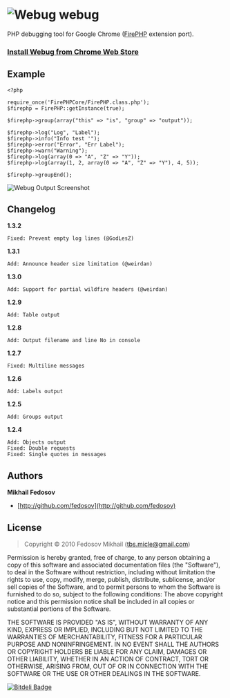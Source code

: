 ![Webug](http://i.imgur.com/H5xHtGT.png) webug
=====

PHP debugging tool for Google Chrome ([FirePHP](http://www.firephp.org/) extension port).

### [Install **Webug** from **Chrome Web Store**](https://chrome.google.com/webstore/detail/webug/cjbeipenlpoeifpkjhgakejmikdhlhcj)

## Example

    <?php
    
    require_once('FirePHPCore/FirePHP.class.php');
    $firephp = FirePHP::getInstance(true);

    $firephp->group(array("this" => "is", "group" => "output"));
    
    $firephp->log("Log", "Label");
    $firephp->info("Info test '");
    $firephp->error("Error", "Err Label");
    $firephp->warn("Warning");
    $firephp->log(array(0 => "A", "Z" => "Y"));
    $firephp->log(array(1, 2, array(0 => "A", "Z" => "Y"), 4, 5));
    
    $firephp->groupEnd();

![Webug Output Screenshot](http://i.imgur.com/OZXjCOD.png)

## Changelog

**1.3.2**

    Fixed: Prevent empty log lines (@GodLesZ)

**1.3.1**

    Add: Announce header size limitation (@weirdan)

**1.3.0**

    Add: Support for partial wildfire headers (@weirdan)

**1.2.9**

    Add: Table output

**1.2.8**

    Add: Output filename and line No in console

**1.2.7**

    Fixed: Multiline messages

**1.2.6**

    Add: Labels output

**1.2.5**

    Add: Groups output

**1.2.4**

    Add: Objects output
    Fixed: Double requests
    Fixed: Single quotes in messages

## Authors

**Mikhail Fedosov**

+ [http://github.com/fedosov](http://github.com/fedosov)

## License

> Copyright © 2010 Fedosov Mikhail (tbs.micle@gmail.com)

Permission is hereby granted, free of charge, to any person obtaining a copy of this software and associated 
documentation files (the "Software"), to deal in the Software without restriction, including without limitation 
the rights to use, copy, modify, merge, publish, distribute, sublicense, and/or sell copies of the Software, 
and to permit persons to whom the Software is furnished to do so, subject to the following conditions:
The above copyright notice and this permission notice shall be included in all copies or substantial portions 
of the Software.

THE SOFTWARE IS PROVIDED "AS IS", WITHOUT WARRANTY OF ANY KIND, EXPRESS OR IMPLIED, INCLUDING BUT NOT LIMITED 
TO THE WARRANTIES OF MERCHANTABILITY, FITNESS FOR A PARTICULAR PURPOSE AND NONINFRINGEMENT. IN NO EVENT SHALL 
THE AUTHORS OR COPYRIGHT HOLDERS BE LIABLE FOR ANY CLAIM, DAMAGES OR OTHER LIABILITY, WHETHER IN AN ACTION OF 
CONTRACT, TORT OR OTHERWISE, ARISING FROM, OUT OF OR IN CONNECTION WITH THE SOFTWARE OR THE USE OR OTHER DEALINGS 
IN THE SOFTWARE.

[![Bitdeli Badge](https://d2weczhvl823v0.cloudfront.net/fedosov/webug/trend.png)](https://bitdeli.com/free "Bitdeli Badge")

